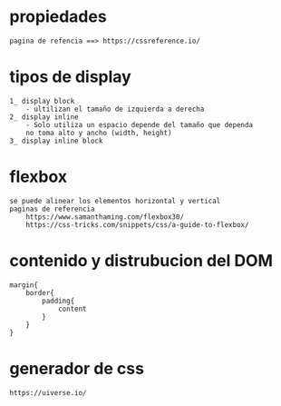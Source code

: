 # propiedades
    pagina de refencia ==> https://cssreference.io/
# tipos de display
    1_ display block
        - ultilizan el tamaño de izquierda a derecha
    2_ display inline
        - Solo utiliza un espacio depende del tamaño que dependa
        no toma alto y ancho (width, height)
    3_ display inline block
# flexbox
    se puede alinear los elementos horizontal y vertical
    paginas de referencia
        https://www.samanthaming.com/flexbox30/
        https://css-tricks.com/snippets/css/a-guide-to-flexbox/
# contenido y distrubucion del DOM
    margin{
        border{
            padding{
                content
            }
        }
    }
# generador de css
    https://uiverse.io/